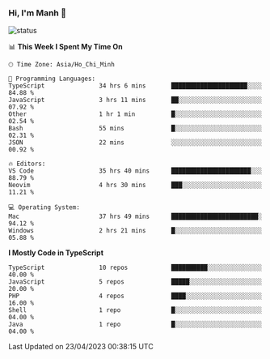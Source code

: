 ### Hi, I'm Manh 👋

![status](https://badge.stateful.com/manhhn01/status.svg)

<!--START_SECTION:waka-->
📊 **This Week I Spent My Time On** 

```text
🕑︎ Time Zone: Asia/Ho_Chi_Minh

💬 Programming Languages: 
TypeScript               34 hrs 6 mins       █████████████████████░░░░   84.88 % 
JavaScript               3 hrs 11 mins       ██░░░░░░░░░░░░░░░░░░░░░░░   07.92 % 
Other                    1 hr 1 min          █░░░░░░░░░░░░░░░░░░░░░░░░   02.54 % 
Bash                     55 mins             █░░░░░░░░░░░░░░░░░░░░░░░░   02.31 % 
JSON                     22 mins             ░░░░░░░░░░░░░░░░░░░░░░░░░   00.92 % 

🔥 Editors: 
VS Code                  35 hrs 40 mins      ██████████████████████░░░   88.79 % 
Neovim                   4 hrs 30 mins       ███░░░░░░░░░░░░░░░░░░░░░░   11.21 % 

💻 Operating System: 
Mac                      37 hrs 49 mins      ████████████████████████░   94.12 % 
Windows                  2 hrs 21 mins       █░░░░░░░░░░░░░░░░░░░░░░░░   05.88 % 
```

**I Mostly Code in TypeScript** 

```text
TypeScript               10 repos            ██████████░░░░░░░░░░░░░░░   40.00 % 
JavaScript               5 repos             █████░░░░░░░░░░░░░░░░░░░░   20.00 % 
PHP                      4 repos             ████░░░░░░░░░░░░░░░░░░░░░   16.00 % 
Shell                    1 repo              █░░░░░░░░░░░░░░░░░░░░░░░░   04.00 % 
Java                     1 repo              █░░░░░░░░░░░░░░░░░░░░░░░░   04.00 % 
```




 Last Updated on 23/04/2023 00:38:15 UTC
<!--END_SECTION:waka-->
